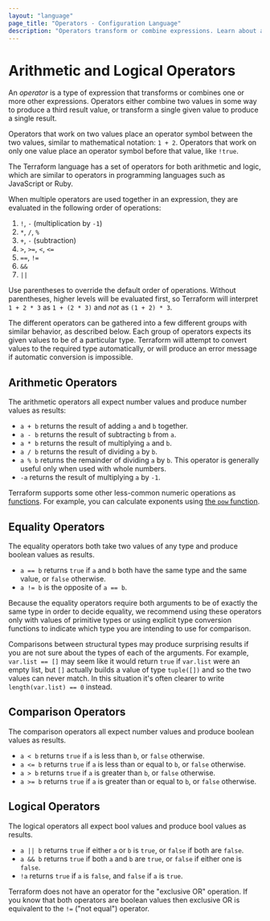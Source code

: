 ```yaml
---
layout: "language"
page_title: "Operators - Configuration Language"
description: "Operators transform or combine expressions. Learn about arithmetic, logical, equality, and comparison operators."
---
```


# Arithmetic and Logical Operators

An _operator_ is a type of expression that transforms or combines one or more
other expressions. Operators either combine two values in some way to
produce a third result value, or transform a single given value to
produce a single result.

Operators that work on two values place an operator symbol between the two
values, similar to mathematical notation: `1 + 2`. Operators that work on
only one value place an operator symbol before that value, like
`!true`.

The Terraform language has a set of operators for both arithmetic and logic,
which are similar to operators in programming languages such as JavaScript
or Ruby.

When multiple operators are used together in an expression, they are evaluated
in the following order of operations:

1. `!`, `-` (multiplication by `-1`)
1. `*`, `/`, `%`
1. `+`, `-` (subtraction)
1. `>`, `>=`, `<`, `<=`
1. `==`, `!=`
1. `&&`
1. `||`

Use parentheses to override the default order of operations. Without
parentheses, higher levels will be evaluated first, so Terraform will interpret
`1 + 2 * 3` as `1 + (2 * 3)` and _not_ as `(1 + 2) * 3`.

The different operators can be gathered into a few different groups with
similar behavior, as described below. Each group of operators expects its
given values to be of a particular type. Terraform will attempt to convert
values to the required type automatically, or will produce an error message
if automatic conversion is impossible.

## Arithmetic Operators

The arithmetic operators all expect number values and produce number values
as results:

- `a + b` returns the result of adding `a` and `b` together.
- `a - b` returns the result of subtracting `b` from `a`.
- `a * b` returns the result of multiplying `a` and `b`.
- `a / b` returns the result of dividing `a` by `b`.
- `a % b` returns the remainder of dividing `a` by `b`. This operator is
  generally useful only when used with whole numbers.
- `-a` returns the result of multiplying `a` by `-1`.

Terraform supports some other less-common numeric operations as
[functions](function-calls.html). For example, you can calculate exponents
using
[the `pow` function](/docs/language/functions/pow.html).

## Equality Operators

The equality operators both take two values of any type and produce boolean
values as results.

- `a == b` returns `true` if `a` and `b` both have the same type and the same
  value, or `false` otherwise.
- `a != b` is the opposite of `a == b`.

Because the equality operators require both arguments to be of exactly the
same type in order to decide equality, we recommend using these operators only
with values of primitive types or using explicit type conversion functions
to indicate which type you are intending to use for comparison.

Comparisons between structural types may produce surprising results if you
are not sure about the types of each of the arguments. For example,
`var.list == []` may seem like it would return `true` if `var.list` were an
empty list, but `[]` actually builds a value of type `tuple([])` and so the
two values can never match. In this situation it's often clearer to write
`length(var.list) == 0` instead.

## Comparison Operators

The comparison operators all expect number values and produce boolean values
as results.

- `a < b` returns `true` if `a` is less than `b`, or `false` otherwise.
- `a <= b` returns `true` if `a` is less than or equal to `b`, or `false`
  otherwise.
- `a > b` returns `true` if `a` is greater than `b`, or `false` otherwise.
- `a >= b` returns `true` if `a` is greater than or equal to `b`, or `false` otherwise.

## Logical Operators

The logical operators all expect bool values and produce bool values as results.

- `a || b` returns `true` if either `a` or `b` is `true`, or `false` if both are `false`.
- `a && b` returns `true` if both `a` and `b` are `true`, or `false` if either one is `false`.
- `!a` returns `true` if `a` is `false`, and `false` if `a` is `true`.

Terraform does not have an operator for the "exclusive OR" operation. If you
know that both operators are boolean values then exclusive OR is equivalent
to the `!=` ("not equal") operator.

